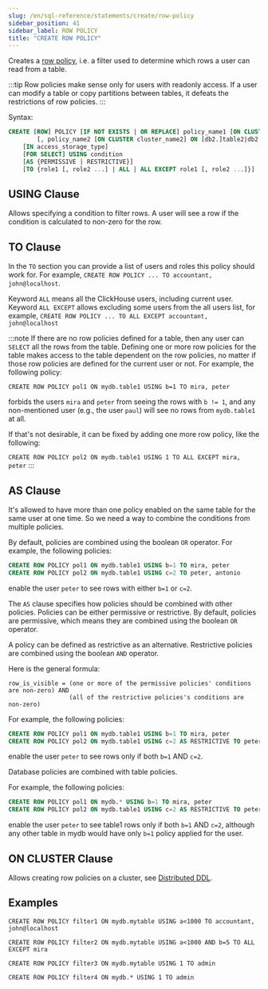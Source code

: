 ```yaml
---
slug: /en/sql-reference/statements/create/row-policy
sidebar_position: 41
sidebar_label: ROW POLICY
title: "CREATE ROW POLICY"
---
```


Creates a [row policy](../../../guides/sre/user-management/index.md#row-policy-management), i.e. a filter used to determine which rows a user can read from a table.

:::tip
Row policies make sense only for users with readonly access. If a user can modify a table or copy partitions between tables, it defeats the restrictions of row policies.
:::

Syntax:

``` sql
CREATE [ROW] POLICY [IF NOT EXISTS | OR REPLACE] policy_name1 [ON CLUSTER cluster_name1] ON [db1.]table1|db1.*
        [, policy_name2 [ON CLUSTER cluster_name2] ON [db2.]table2|db2.* ...]
    [IN access_storage_type]
    [FOR SELECT] USING condition
    [AS {PERMISSIVE | RESTRICTIVE}]
    [TO {role1 [, role2 ...] | ALL | ALL EXCEPT role1 [, role2 ...]}]
```

## USING Clause

Allows specifying a condition to filter rows. A user will see a row if the condition is calculated to non-zero for the row.

## TO Clause

In the `TO` section you can provide a list of users and roles this policy should work for. For example, `CREATE ROW POLICY ... TO accountant, john@localhost`.

Keyword `ALL` means all the ClickHouse users, including current user. Keyword `ALL EXCEPT` allows excluding some users from the all users list, for example, `CREATE ROW POLICY ... TO ALL EXCEPT accountant, john@localhost`

:::note
If there are no row policies defined for a table, then any user can `SELECT` all the rows from the table. Defining one or more row policies for the table makes access to the table dependent on the row policies, no matter if those row policies are defined for the current user or not. For example, the following policy:

`CREATE ROW POLICY pol1 ON mydb.table1 USING b=1 TO mira, peter`

forbids the users `mira` and `peter` from seeing the rows with `b != 1`, and any non-mentioned user (e.g., the user `paul`) will see no rows from `mydb.table1` at all.

If that's not desirable, it can be fixed by adding one more row policy, like the following:

`CREATE ROW POLICY pol2 ON mydb.table1 USING 1 TO ALL EXCEPT mira, peter`
:::

## AS Clause

It's allowed to have more than one policy enabled on the same table for the same user at one time. So we need a way to combine the conditions from multiple policies.

By default, policies are combined using the boolean `OR` operator. For example, the following policies:

```sql
CREATE ROW POLICY pol1 ON mydb.table1 USING b=1 TO mira, peter
CREATE ROW POLICY pol2 ON mydb.table1 USING c=2 TO peter, antonio
```

enable the user `peter` to see rows with either `b=1` or `c=2`.

The `AS` clause specifies how policies should be combined with other policies. Policies can be either permissive or restrictive. By default, policies are permissive, which means they are combined using the boolean `OR` operator.

A policy can be defined as restrictive as an alternative. Restrictive policies are combined using the boolean `AND` operator.

Here is the general formula:

```text
row_is_visible = (one or more of the permissive policies' conditions are non-zero) AND
                 (all of the restrictive policies's conditions are non-zero)
```

For example, the following policies:

```sql
CREATE ROW POLICY pol1 ON mydb.table1 USING b=1 TO mira, peter
CREATE ROW POLICY pol2 ON mydb.table1 USING c=2 AS RESTRICTIVE TO peter, antonio
```

enable the user `peter` to see rows only if both `b=1` AND `c=2`.

Database policies are combined with table policies.

For example, the following policies:

```sql
CREATE ROW POLICY pol1 ON mydb.* USING b=1 TO mira, peter
CREATE ROW POLICY pol2 ON mydb.table1 USING c=2 AS RESTRICTIVE TO peter, antonio
```

enable the user `peter` to see table1 rows only if both `b=1` AND `c=2`, although
any other table in mydb would have only `b=1` policy applied for the user.



## ON CLUSTER Clause

Allows creating row policies on a cluster, see [Distributed DDL](../../../sql-reference/distributed-ddl.md).


## Examples

`CREATE ROW POLICY filter1 ON mydb.mytable USING a<1000 TO accountant, john@localhost`

`CREATE ROW POLICY filter2 ON mydb.mytable USING a<1000 AND b=5 TO ALL EXCEPT mira`

`CREATE ROW POLICY filter3 ON mydb.mytable USING 1 TO admin`

`CREATE ROW POLICY filter4 ON mydb.* USING 1 TO admin`
